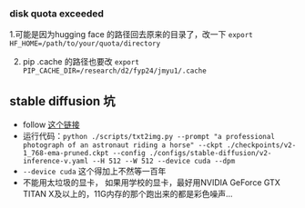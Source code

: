 ### disk quota exceeded
1.可能是因为hugging face 的路径回去原来的目录了，改一下 `export HF_HOME=/path/to/your/quota/directory`

2. pip .cache 的路径也要改
`export PIP_CACHE_DIR=/research/d2/fyp24/jmyu1/.cache`

## stable diffusion 坑
- follow [这个链接](https://blog.csdn.net/sheex2012/article/details/138206606)
- 运行代码：`python ./scripts/txt2img.py --prompt "a professional photograph of an astronaut riding a horse" --ckpt ./checkpoints/v2-1_768-ema-pruned.ckpt --config ./configs/stable-diffusion/v2-inference-v.yaml --H 512 --W 512 --device cuda --dpm`
- `--device cuda` 这个得加上不然等一百年
- 不能用太垃圾的显卡， 如果用学校的显卡，最好用NVIDIA GeForce GTX TITAN X及以上的，11G内存的那个跑出来的都是彩色噪声...
